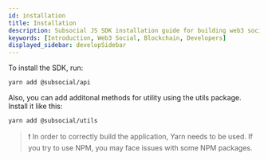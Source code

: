 ```yaml
---
id: installation
title: Installation
description: Subsocial JS SDK installation guide for building web3 social apps.
keywords: [Introduction, Web3 Social, Blockchain, Developers]
displayed_sidebar: developSidebar
---
```


To install the SDK, run:

```bash
yarn add @subsocial/api
```

Also, you can add additonal methods for utility using the utils package. Install it like this:

```bash
yarn add @subsocial/utils
```

> :exclamation: In order to correctly build the application, Yarn needs to be used. If you try to use NPM, you may face issues with some NPM packages.
